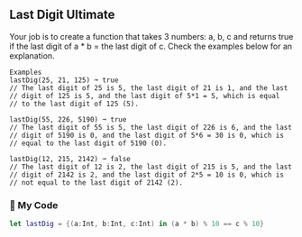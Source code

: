 ## Last Digit Ultimate

Your job is to create a function that takes 3 numbers: a, b, c and returns true if the last digit of a * b = the last digit of c. Check the examples below for an explanation.
```
Examples
lastDig(25, 21, 125) ➞ true
// The last digit of 25 is 5, the last digit of 21 is 1, and the last
// digit of 125 is 5, and the last digit of 5*1 = 5, which is equal
// to the last digit of 125 (5).

lastDig(55, 226, 5190) ➞ true
// The last digit of 55 is 5, the last digit of 226 is 6, and the last
// digit of 5190 is 0, and the last digit of 5*6 = 30 is 0, which is
// equal to the last digit of 5190 (0).

lastDig(12, 215, 2142) ➞ false
// The last digit of 12 is 2, the last digit of 215 is 5, and the last
// digit of 2142 is 2, and the last digit of 2*5 = 10 is 0, which is
// not equal to the last digit of 2142 (2).
```
### 🎄 My Code
```swift
let lastDig = {(a:Int, b:Int, c:Int) in (a * b) % 10 == c % 10}
```
